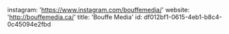 instagram: 'https://www.instagram.com/bouffemedia/'
website: 'http://bouffemedia.ca/'
title: 'Bouffe Media'
id: df012bf1-0615-4eb1-b8c4-0c45094e2fbd
